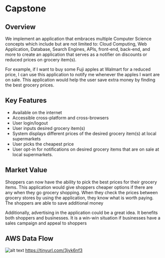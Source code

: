 # Capstone
## Overview
  We implement an application that embraces multiple Computer Science concepts which include but are not limited to: Cloud Computing, Web Application,  Database, Search Engines,     APIs, front-end, back-end, and more to create an application that serves as a notifier on discounts or reduced prices on grocery item(s). 

  For example, if I want to buy some Fuji apples at Walmart for a reduced price, I can use this application to notify me whenever the apples I want are on sale. This application     would help the user save extra money by finding the best grocery prices.
  
## Key Features
  <ul>
    <li>Available on the internet</li>
    <li>Accessible cross-platform and cross-browsers</li>
    <li>User login/logout</li>
    <li>User inputs desired grocery item(s)</li>
    <li>System displays different prices of the desired grocery item(s) at local supermarkets</li>
    <li>User picks the cheapest price</li>
    <li>User opt-in for notifications on desired grocery items that are on sale at local supermarkets.</li>
  </ul>


## Market Value
  Shoppers can now have the ability to pick the best prices for their grocery items. This application would give shoppers cheaper options if there are any when they go grocery       shopping. When they check the prices between grocery stores by using the application, they know what is worth paying. The shoppers are able to save additional money 
   
  Additionally, advertising in the application could be a great idea. It benefits both shoppers and businesses. It is a win-win situation if businesses have a sales campaign and     appeal to shoppers

## AWS Data Flow
![alt text](https://tinyurl.com/3jyk6nf3)
https://tinyurl.com/3jyk6nf3


